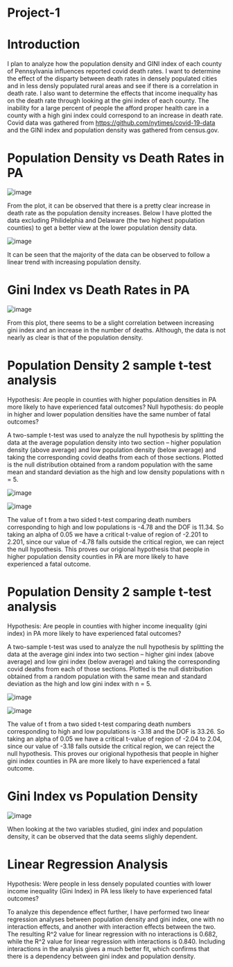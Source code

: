 # Project-1
# Introduction
I plan to analyze how the population density and GINI index of each county of Pennsylvania influences reported covid death rates. I want to determine the effect of the disparty between death rates in densely populated cities and in less densly populated rural areas and see if there is a correlation in death rate. I also want to determine the effects that income inequality has on the death rate through looking at the gini index of each county. The inability for a large percent of people the afford proper health care in a county with a high gini index could correspond to an increase in death rate. Covid data was gathered from https://github.com/nytimes/covid-19-data and the GINI index and population density was gathered from census.gov.

# Population Density vs Death Rates in PA
![image](https://user-images.githubusercontent.com/112734081/197607823-711deb80-2464-4f65-9932-26d91bee673e.png)

From the plot, it can be observed that there is a pretty clear increase in death rate as the population density increases. Below I have plotted the data excluding Philidelphia and Delaware (the two highest population counties) to get a better view at the lower population density data.

![image](https://user-images.githubusercontent.com/112734081/197607883-422911e5-6999-4fc3-b76f-d457a4d028b2.png)

It can be seen that the majority of the data can be observed to follow a linear trend with increasing population density.

# Gini Index vs Death Rates in PA
![image](https://user-images.githubusercontent.com/112734081/197309584-8008816d-745b-4060-b1b1-5e168fad9f60.png)

From this plot, there seems to be a slight correlation between increasing gini index and an increase in the number of deaths. Although, the data is not nearly as clear is that of the population density.

# Population Density 2 sample t-test analysis
Hypothesis: Are people in counties with higher population densities in PA more likely to have experienced fatal outcomes?
Null hypothesis: do people in higher and lower population densities have the same number of fatal outcomes?

A two-sample t-test was used to analyze the null hypothesis by splitting the data at the average population density into two section – higher population density (above average) and low population density (below average) and taking the corresponding covid deaths from each of those sections. Plotted is the null distribution obtained from a random population with the same mean and standard deviation as the high and low density populations with n = 5.

![image](https://user-images.githubusercontent.com/112734081/197684219-6f94aae1-1b13-4d9a-8199-8180f60a0e2a.png)

![image](https://user-images.githubusercontent.com/112734081/197684239-473db255-8ab9-4e71-838d-45072d9e6b71.png)

The value of t from a two sided t-test comparing death numbers corresponding to high and low populations is -4.78 and the DOF is 11.34. So taking an alpha of 0.05 we have a critical t-value of region of -2.201 to 2.201, since our value of -4.78 falls outside the critical region, we can reject the null hypothesis. This proves our origional hypothesis that people in higher population density counties in PA are more likely to have experienced a fatal outcome.

# Population Density 2 sample t-test analysis
Hypothesis: Are people in counties with higher income inequality (gini index) in PA more likely to have experienced fatal outcomes?

A two-sample t-test was used to analyze the null hypothesis by splitting the data at the average gini index into two section – higher gini index (above average) and low gini index (below average) and taking the corresponding covid deaths from each of those sections. Plotted is the null distribution obtained from a random population with the same mean and standard deviation as the high and low gini index with n = 5.

![image](https://user-images.githubusercontent.com/112734081/197685072-2c04f02c-3329-4054-9501-f590094a8a48.png)

![image](https://user-images.githubusercontent.com/112734081/197685114-ef8befa5-e496-4645-be0a-f095d1859946.png)

The value of t from a two sided t-test comparing death numbers corresponding to high and low populations is -3.18 and the DOF is 33.26. So taking an alpha of 0.05 we have a critical t-value of region of -2.04 to 2.04, since our value of -3.18 falls outside the critical region, we can reject the null hypothesis. This proves our origional hypothesis that people in higher gini index counties in PA are more likely to have experienced a fatal outcome.

# Gini Index vs Population Density
![image](https://user-images.githubusercontent.com/112734081/197607960-14f928ad-6e7f-4e7d-982d-c5a7b0fc4a62.png)

When looking at the two variables studied, gini index and population density, it can be observed that the data seems slighly dependent.

# Linear Regression Analysis
Hypothesis: Were people in less densely populated counties with lower income inequality (Gini Index) in PA less likely to have experienced fatal outcomes?

To analyze this dependence effect further, I have performed two linear regression analyses between population density and gini index, one with no interaction effects, and another with interaction effects between the two. The resulting R^2 value for linear regression with no interactions is 0.682, while the R^2 value for linear regression with interactions is 0.840. Including interactions in the analysis gives a much better fit, which confirms that there is a dependency between gini index and population density.
